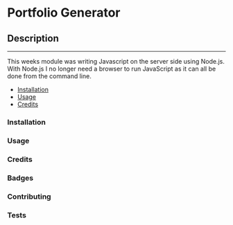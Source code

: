 # Portfolio Generator

## Description
________________
This weeks module was writing Javascript on the server side using Node.js. With Node.js I no longer need a browser to run JavaScript as it can all be done from the command line.

* [Installation](#installation)
* [Usage](#usage)
* [Credits](#credits)


### Installation


### Usage 


### Credits

### Badges


### Contributing

### Tests


